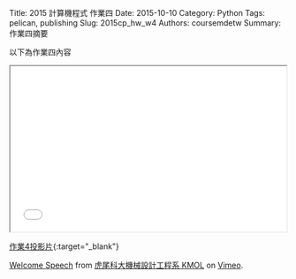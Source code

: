 Title: 2015 計算機程式 作業四
Date: 2015-10-10
Category: Python
Tags: pelican, publishing
Slug: 2015cp_hw_w4
Authors: coursemdetw
Summary: 作業四摘要

以下為作業四內容

<iframe src="40423226_cp_w4_p.html" width="500" height="300"></iframe>

[作業4投影片](40423226_cp_w4_p.html){:target="_blank"}

<p><a href="https://vimeo.com/137724068">Welcome Speech</a> from <a href="https://vimeo.com/user24079973">虎尾科大機械設計工程系 KMOL</a> on <a href="https://vimeo.com">Vimeo</a>.</p>
